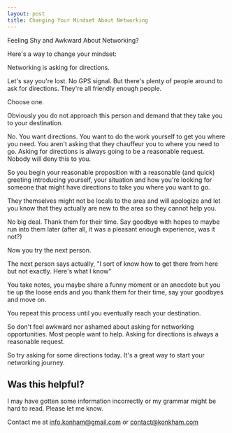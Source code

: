 ```yaml
---
layout: post
title: Changing Your Mindset About Networking
---
```


Feeling Shy and Awkward About Networking?

Here's a way to change your mindset:

Networking is asking for directions.

Let's say you're lost. No GPS signal. But there's plenty of people around to ask for directions. They're all friendly enough people.

Choose one.

Obviously you do not approach this person and demand that they take you to your destination.

No. You want directions. You want to do the work yourself to get you where you need. You aren't asking that they chauffeur you to where you need to go. Asking for directions is always going to be a reasonable request. Nobody will deny this to you.

So you begin your reasonable proposition with a reasonable (and quick) greeting introducing yourself, your situation and how you're looking for someone that might have directions to take you where you want to go.

They themselves might not be locals to the area and will apologize and let you know that they actually are new to the area so they cannot help you.

No big deal. Thank them for their time. Say goodbye with hopes to maybe run into them later (after all, it was a pleasant enough experience, was it not?)

Now you try the next person.

The next person says actually, "I sort of know how to get there from here but not exactly. Here's what I know"

You take notes, you maybe share a funny moment or an anecdote but you tie up the loose ends and you thank them for their time, say your goodbyes and move on.

You repeat this process until you eventually reach your destination.

So don't feel awkward nor ashamed about asking for networking opportunities. Most people want to help. Asking for directions is always a reasonable request.

So try asking for some directions today. It's a great way to start your networking journey.

## Was this helpful?
I may have gotten some information incorrectly or my grammar might be hard to read. Please let me know.

Contact me at [info.konham@gmail.com](mailto:info.konham@gmail.com) or [contact@konkham.com](mailto:contact@konkham.com)